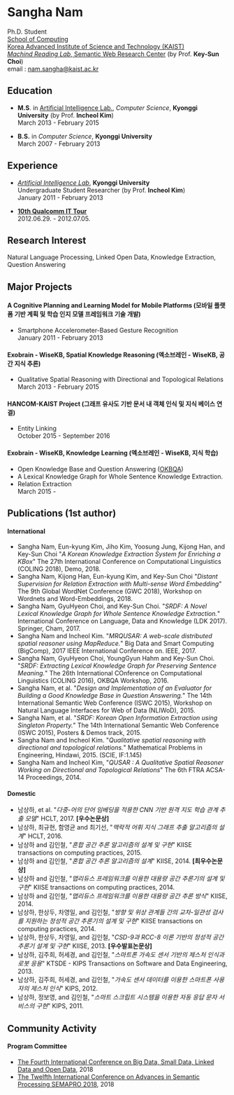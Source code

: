 Sangha Nam
================

Ph.D. Student <br>
[School of Computing](http://www.cs.kaist.ac.kr) <br>
[Korea Advanced Institute of Science and Technology (KAIST)](http://www.kaist.ac.kr) <br>
[*Machind Reading Lab*, Semantic Web Research Center](http://semanticweb.kaist.ac.kr) (by Prof. **Key-Sun Choi**) <br>
email : nam.sangha@kaist.ac.kr


Education
---------------
- **M.S**. in [Artificial Intelligence Lab.](http://ailab.kyonggi.ac.kr), *Computer Science*, **Kyonggi University** (by Prof. **Incheol Kim**)<br>
March 2013 - February 2015

- **B.S.** in *Computer Science*, **Kyonggi University**<br>
March 2007 - February 2013

Experience
---------------
- [*Artificial Intelligence Lab*](http://ailab.kyonggi.ac.kr), **Kyonggi University** <br>
Undergraduate Student Researcher (by Prof. **Incheol Kim**) <br>
January 2011 - February 2013

- [**10th Qualcomm IT Tour**](http://www.qcitour.co.kr) <br>
2012.06.29. - 2012.07.05.

Research Interest
---------------
Natural Language Processing, Linked Open Data, Knowledge Extraction, Question Answering

Major Projects
---------------
#### A Cognitive Planning and Learning Model for Mobile Platforms (모바일 플랫폼 기반 계획 및 학습 인지 모델 프레임워크 기술 개발)
- Smartphone Accelerometer-Based Gesture Recognition <br>
January 2011 - February 2013

#### Exobrain - WiseKB, Spatial Knowledge Reasoning (엑소브레인 - WiseKB, 공간 지식 추론)
- Qualitative Spatial Reasoning with Directional and Topological Relations <br>
March 2013 - February 2015

#### HANCOM-KAIST Project (그래프 유사도 기반 문서 내 객체 인식 및 지식 베이스 연결)
- Entity Linking <br>
October 2015 - September 2016

#### Exobrain - WiseKB, Knowledge Learning (엑소브레인 - WiseKB, 지식 학습)
- Open Knowledge Base and Question Answering ([OKBQA](http://www.okbqa.org))
- A Lexical Knowledge Graph for Whole Sentence Knowledge Extraction.
- Relation Extraction <br>
March 2015 - 


Publications (1st author)
---------------
#### International
- Sangha Nam, Eun-kyung Kim, Jiho Kim, Yoosung Jung, Kijong Han, and Key-Sun Choi "*A Korean Knowledge Extraction System for Enriching a KBox*" The 27th International Conference on Computational Linguistics (COLING 2018), Demo, 2018.
- Sangha Nam, Kijong Han, Eun-kyung Kim, and Key-Sun Choi "*Distant Supervision for Relation Extraction with Multi-sense Word Embedding*" The 9th Global WordNet Conference (GWC 2018), Workshop on Wordnets and Word-Embeddings, 2018.
- Sangha Nam, GyuHyeon Choi, and Key-Sun Choi. "*SRDF: A Novel Lexical Knowledge Graph for Whole Sentence Knowledge Extraction.*" International Conference on Language, Data and Knowledge (LDK 2017). Springer, Cham, 2017.
- Sangha Nam and Incheol Kim. "*MRQUSAR: A web-scale distributed spatial reasoner using MapReduce.*" Big Data and Smart Computing (BigComp), 2017 IEEE International Conference on. IEEE, 2017.
- Sangha Nam, GyuHyeon Choi, YoungGyun Hahm and Key-Sun Choi. "*SRDF: Extracting Lexical Knowledge Graph for Preserving Sentence Meaning.*" The 26th International COnference on Computational Linguistics (COLING 2016), OKBQA Workshop, 2016.
- Sangha Nam, et al. "*Design and Implementation of an Evaluator for Building a Good Knowledge Base in Question Answering.*" The 14th International Semantic Web Conference (ISWC 2015), Workshop on Natural Language Interfaces for Web of Data (NLIWoD), 2015.
- Sangha Nam, et al. "*SRDF: Korean Open Information Extraction using Singleton Property.*" The 14th International Semantic Web Conference (ISWC 2015), Posters & Demos track, 2015.
- Sangha Nam  and Incheol Kim. "*Qualitative spatial reasoning with directional and topological relations.*" Mathematical Problems in Engineering, Hindawi, 2015. (SCIE, IF:1.145)
- Sangha Nam and Incheol Kim, "*QUSAR : A Qualitative Spatial Reasoner Working on Directional and Topological Relations*" The 6th FTRA ACSA-14 Proceedings, 2014.

#### Domestic
- 남상하, et al. "*다중-어의 단어 임베딩을 적용한 CNN 기반 원격 지도 학습 관계 추출 모델*" HCLT, 2017. **[우수논문상]**
- 남상하, 최규현, 함영균 and 최기선, "*맥락적 어휘 지식 그래프 추출 알고리즘의 설계*" HCLT, 2016.
- 남상하 and 김인철, "*혼합 공간 추론 알고리즘의 설계 및 구현*" KIISE transactions on computing practices, 2015.
- 남상하 and 김인철, "*혼합 공간 추론 알고리즘의 설계*" KIISE, 2014. **[최우수논문상]**
- 남상하 and 김인철, "*맵리듀스 프레임워크를 이용한 대용량 공간 추론기의 설계 및 구현*" KIISE transactions on computing practices, 2014.
- 남상하 and 김인철, "*맵리듀스 프레임워크를 이용한 대용량 공간 추론 방식*" KIISE, 2014.
- 남상하, 한상두, 차영일, and 김인철, "*방향 및 위상 관계들 간의 교차-일관성 검사를 지원하는 정성적 공간 추론기의 설계 및 구현*" KIISE transactions on computing practices, 2014.
- 남상하, 한상두, 차영일, and 김인철, "*CSD-9과 RCC-8 이론 기반의 정성적 공간 추론기 설계 및 구현*" KIISE, 2013. **[우수발표논문상]**
- 남상하, 김주희, 허세경, and 김인철, "*스마트폰 가속도 센서 기반의 제스처 인식과 로봇 응용*" KTSDE - KIPS Transactions on Software and Data Engineering, 2013.
- 남상하, 김주희, 허세경, and 김인철, "*가속도 센서 데이터를 이용한 스마트폰 사용자의 제스처 인식*" KIPS, 2012.
- 남상하, 정보영, and 김인철, "*스마트 스크립트 시스템을 이용한 자동 응답 문자 서비스의 구현*" KIPS, 2011.


Community Activity
---------------
#### Program Committee
- [The Fourth International Conference on Big Data, Small Data, Linked Data and Open Data](http://www.iaria.org/conferences2018/ALLDATA18.html), 2018
- [The Twelfth International Conference on Advances in Semantic Processing
SEMAPRO 2018](http://www.iaria.org/conferences2018/SEMAPRO18.html), 2018
